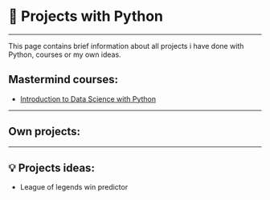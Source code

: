 # :pushpin: Projects with Python 
---

This page contains brief information about all projects i have done with Python, courses or my own ideas.


## Mastermind courses:

* [Introduction to Data Science with Python](Mastermind/introduction_to_data_science/README.md)

---

## Own projects:

---

## :bulb: Projects ideas:

* League of legends win predictor